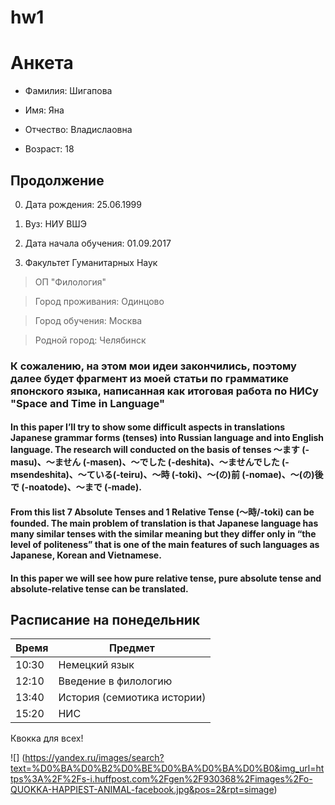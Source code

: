 # hw1

# Анкета #

* Фамилия: Шигапова

* Имя: Яна

* Отчество: Владислаовна

* Возраст: 18

## Продолжение 

0. Дата рождения: 25.06.1999

0. Вуз: НИУ ВШЭ 

0. Дата начала обучения: 01.09.2017 

0. Факультет Гуманитарных Наук

> ОП "Филология"

> Город проживания: Одинцово

> Город обучения: Москва

> Родной город: Челябинск 

### К сожалению, на этом мои идеи закончились, поэтому далее будет фрагмент из моей статьи по грамматике японского языка, написанная как итоговая работа по НИСу "Space and Time in Language"

####  In this paper I’ll try to show some difficult aspects in translations Japanese grammar forms (tenses) into Russian language and into English language. The research will conducted on the basis of tenses ～ます  (-masu)、～ません (-masen)、～でした (-deshita)、～ませんでした (-msendeshita)、～ている(-teiru)、～時 (-toki)、～(の)前 (-nomae)、～(の)後で (-noatode)、～まで (-made).
####  From this list 7 Absolute Tenses and 1 Relative Tense (～時/-toki) can be founded. The main problem of translation is that Japanese language has many similar tenses with the similar meaning but they differ only in “the level of politeness” that is one of the main features of such languages as Japanese, Korean and Vietnamese.
####  In this paper we will see how pure relative tense, pure absolute tense and absolute-relative tense can be translated. 

## Расписание на понедельник

Время         | Предмет
------------- | -------------
10:30         | Немецкий язык
12:10         | Введение в филологию
13:40         | История (семиотика истории)
15:20         | НИС

Квокка для всех!

![] (https://yandex.ru/images/search?text=%D0%BA%D0%B2%D0%BE%D0%BA%D0%BA%D0%B0&img_url=https%3A%2F%2Fs-i.huffpost.com%2Fgen%2F930368%2Fimages%2Fo-QUOKKA-HAPPIEST-ANIMAL-facebook.jpg&pos=2&rpt=simage)  

